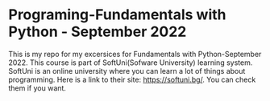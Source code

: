# Programing-Fundamentals with Python - September 2022
This is my repo for my excersices for Fundamentals with Python-September 2022. This course is part of SoftUni(Sofware University) learning system. SoftUni is an online university where you can learn a lot of things about programming. Here is a link  to their site: https://softuni.bg/. You can check them if you want.
